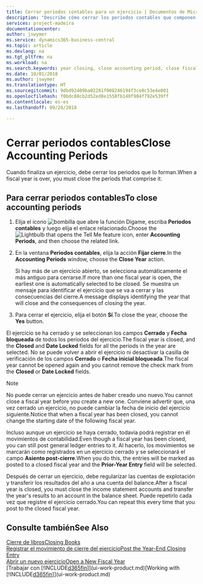 ```yaml
---
title: Cerrar periodos contables para un ejercicio | Documentos de Microsoft
description: "Describe cómo cerrar los periodos contables que componen el ejercicio."
services: project-madeira
documentationcenter: 
author: jswymer
ms.service: dynamics365-business-central
ms.topic: article
ms.devlang: na
ms.tgt_pltfrm: na
ms.workload: na
ms.search.keywords: year closing, close accounting period, close fiscal year, bank account detailed trial balance
ms.date: 10/01/2018
ms.author: jswymer
ms.translationtype: HT
ms.sourcegitcommit: 9dbd92409ba02281f008246194f3ce0c53e4e001
ms.openlocfilehash: f0bdc88cb2d52ed8e1558fb140f904f792e539ff
ms.contentlocale: es-es
ms.lasthandoff: 09/28/2018

---
```

# <a name="close-accounting-periods"></a><span data-ttu-id="735e9-103">Cerrar periodos contables</span><span class="sxs-lookup"><span data-stu-id="735e9-103">Close Accounting Periods</span></span>
<span data-ttu-id="735e9-104">Cuando finaliza un ejercicio, debe cerrar los periodos que lo forman.</span><span class="sxs-lookup"><span data-stu-id="735e9-104">When a fiscal year is over, you must close the periods that comprise it.</span></span>

## <a name="to-close-accounting-periods"></a><span data-ttu-id="735e9-105">Para cerrar periodos contables</span><span class="sxs-lookup"><span data-stu-id="735e9-105">To close accounting periods</span></span>
1. <span data-ttu-id="735e9-106">Elija el icono ![bombilla que abre la función Dígame](media/ui-search/search_small.png "Dígame que desea hacer"), escriba **Periodos contables** y luego elija el enlace relacionado.</span><span class="sxs-lookup"><span data-stu-id="735e9-106">Choose the ![Lightbulb that opens the Tell Me feature](media/ui-search/search_small.png "Tell me what you want to do") icon, enter **Accounting Periods**, and then choose the related link.</span></span>
2. <span data-ttu-id="735e9-107">En la ventana **Periodos contables**, elija la acción **Fijar cierre**.</span><span class="sxs-lookup"><span data-stu-id="735e9-107">In the **Accounting Periods** window, choose the **Close Year** action.</span></span>

    <span data-ttu-id="735e9-108">Si hay más de un ejercicio abierto, se selecciona automáticamente el más antiguo para cerrarse.</span><span class="sxs-lookup"><span data-stu-id="735e9-108">If more than one fiscal year is open, the earliest one is automatically selected to be closed.</span></span> <span data-ttu-id="735e9-109">Se muestra un mensaje para identificar el ejercicio que se va a cerrar y las consecuencias del cierre.</span><span class="sxs-lookup"><span data-stu-id="735e9-109">A message displays identifying the year that will close and the consequences of closing the year.</span></span>
3. <span data-ttu-id="735e9-110">Para cerrar el ejercicio, elija el botón **Sí**.</span><span class="sxs-lookup"><span data-stu-id="735e9-110">To close the year, choose the **Yes** button.</span></span>

<span data-ttu-id="735e9-111">El ejercicio se ha cerrado y se seleccionan los campos **Cerrado** y **Fecha bloqueada** de todos los periodos del ejercicio.</span><span class="sxs-lookup"><span data-stu-id="735e9-111">The fiscal year is closed, and the **Closed** and **Date Locked** fields for all the periods in the year are selected.</span></span> <span data-ttu-id="735e9-112">No se puede volver a abrir el ejercicio ni desactivar la casilla de verificación de los campos **Cerrado** o **Fecha inicial bloqueada**.</span><span class="sxs-lookup"><span data-stu-id="735e9-112">The fiscal year cannot be opened again and you cannot remove the check mark from the **Closed** or **Date Locked** fields.</span></span>

> [!NOTE]  
>   <span data-ttu-id="735e9-113">No puede cerrar un ejercicio antes de haber creado uno nuevo.</span><span class="sxs-lookup"><span data-stu-id="735e9-113">You cannot close a fiscal year before you create a new one.</span></span> <span data-ttu-id="735e9-114">Conviene advertir que, una vez cerrado un ejercicio, no puede cambiar la fecha de inicio del ejercicio siguiente.</span><span class="sxs-lookup"><span data-stu-id="735e9-114">Notice that when a fiscal year has been closed, you cannot change the starting date of the following fiscal year.</span></span>

<span data-ttu-id="735e9-115">Incluso aunque un ejercicio se haya cerrado, todavía podrá registrar en él movimientos de contabilidad.</span><span class="sxs-lookup"><span data-stu-id="735e9-115">Even though a fiscal year has been closed, you can still post general ledger entries to it.</span></span> <span data-ttu-id="735e9-116">Al hacerlo, los movimientos se marcarán como registrados en un ejercicio cerrado y se seleccionará el campo **Asiento post-cierre**.</span><span class="sxs-lookup"><span data-stu-id="735e9-116">When you do this, the entries will be marked as posted to a closed fiscal year and the **Prior-Year Entry** field will be selected.</span></span>

<span data-ttu-id="735e9-117">Después de cerrar un ejercicio, debe regularizar las cuentas de explotación y transferir los resultados del año a una cuenta del balance.</span><span class="sxs-lookup"><span data-stu-id="735e9-117">After a fiscal year is closed, you must close the income statement accounts and transfer the year's results to an account in the balance sheet.</span></span> <span data-ttu-id="735e9-118">Puede repetirlo cada vez que registre el ejercicio cerrado.</span><span class="sxs-lookup"><span data-stu-id="735e9-118">You can repeat this every time that you post to the closed fiscal year.</span></span>

## <a name="see-also"></a><span data-ttu-id="735e9-119">Consulte también</span><span class="sxs-lookup"><span data-stu-id="735e9-119">See Also</span></span>
[<span data-ttu-id="735e9-120">Cierre de libros</span><span class="sxs-lookup"><span data-stu-id="735e9-120">Closing Books</span></span>](year-close-books.md)  
[<span data-ttu-id="735e9-121">Registrar el movimiento de cierre del ejercicio</span><span class="sxs-lookup"><span data-stu-id="735e9-121">Post the Year-End Closing Entry</span></span>](year-how-post-year-end-close-entry.md)  
[<span data-ttu-id="735e9-122">Abrir un nuevo ejercicio</span><span class="sxs-lookup"><span data-stu-id="735e9-122">Open a New Fiscal Year</span></span>](finance-how-open-new-fiscal-year.md)  
<span data-ttu-id="735e9-123">[Trabajar con [!INCLUDE[d365fin](includes/d365fin_md.md)]](ui-work-product.md)</span><span class="sxs-lookup"><span data-stu-id="735e9-123">[Working with [!INCLUDE[d365fin](includes/d365fin_md.md)]](ui-work-product.md)</span></span>

